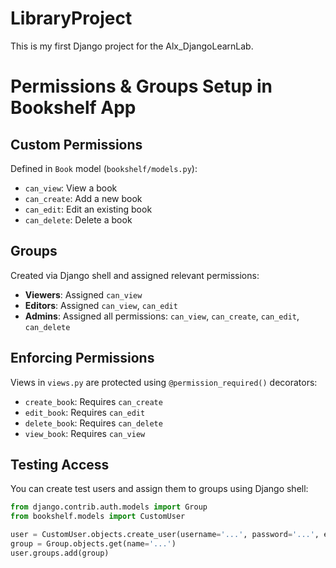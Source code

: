 # LibraryProject

This is my first Django project for the Alx_DjangoLearnLab.

# Permissions & Groups Setup in Bookshelf App

## Custom Permissions
Defined in `Book` model (`bookshelf/models.py`):
- `can_view`: View a book
- `can_create`: Add a new book
- `can_edit`: Edit an existing book
- `can_delete`: Delete a book

## Groups
Created via Django shell and assigned relevant permissions:
- **Viewers**: Assigned `can_view`
- **Editors**: Assigned `can_view`, `can_edit`
- **Admins**: Assigned all permissions: `can_view`, `can_create`, `can_edit`, `can_delete`

## Enforcing Permissions
Views in `views.py` are protected using `@permission_required()` decorators:
- `create_book`: Requires `can_create`
- `edit_book`: Requires `can_edit`
- `delete_book`: Requires `can_delete`
- `view_book`: Requires `can_view`

## Testing Access
You can create test users and assign them to groups using Django shell:
```python
from django.contrib.auth.models import Group
from bookshelf.models import CustomUser

user = CustomUser.objects.create_user(username='...', password='...', email='...', date_of_birth='...')
group = Group.objects.get(name='...')
user.groups.add(group)
